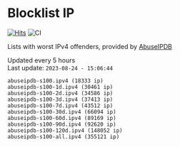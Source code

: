 # Blocklist IP

[![Hits](https://hits.seeyoufarm.com/api/count/incr/badge.svg?url=https%3A%2F%2Fgithub.com%2Fborestad%2Fblocklist-ip%2F&count_bg=%2379C83D&title_bg=%23555555&icon=&icon_color=%23E7E7E7&title=hits&edge_flat=false)](https://hits.seeyoufarm.com)  ![CI](https://img.shields.io/github/workflow/status/borestad/blocklist-ip/CI?style=flat-square)

Lists with worst IPv4 offenders, provided by [AbuseIPDB](https://www.abuseipdb.com/)

<!-- FOOTER-PLACEHOLDER -->
Updated every 5 hours<br>
Last update: `2023-08-24 - 15:06:44`
```
abuseipdb-s100.ipv4 (18333 ip)
abuseipdb-s100-1d.ipv4 (30461 ip)
abuseipdb-s100-2d.ipv4 (34586 ip)
abuseipdb-s100-3d.ipv4 (37413 ip)
abuseipdb-s100-7d.ipv4 (43512 ip)
abuseipdb-s100-30d.ipv4 (66094 ip)
abuseipdb-s100-60d.ipv4 (89169 ip)
abuseipdb-s100-90d.ipv4 (92620 ip)
abuseipdb-s100-120d.ipv4 (148052 ip)
abuseipdb-s100-all.ipv4 (355121 ip)
```
